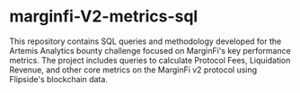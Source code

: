 # marginfi-V2-metrics-sql
This repository contains SQL queries and methodology developed for the Artemis Analytics bounty challenge focused on MarginFi's key performance metrics. The project includes queries to calculate Protocol Fees, Liquidation Revenue, and other core metrics on the MarginFi v2 protocol using Flipside's blockchain data.
